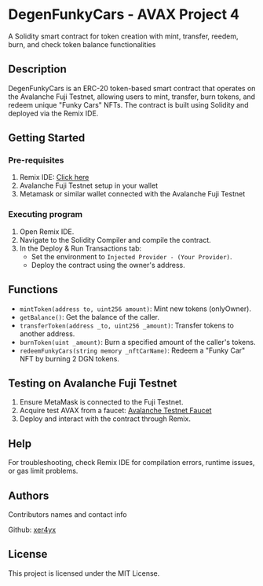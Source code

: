 # DegenFunkyCars - AVAX Project 4

A Solidity smart contract for token creation with mint, transfer, reedem, burn, and check token balance functionalities

## Description

DegenFunkyCars is an ERC-20 token-based smart contract that operates on the Avalanche Fuji Testnet, 
allowing users to mint, transfer, burn tokens, and redeem unique "Funky Cars" NFTs. The contract is 
built using Solidity and deployed via the Remix IDE.

## Getting Started

### Pre-requisites

1. Remix IDE: [Click here](https://remix.ethereum.org)
2. Avalanche Fuji Testnet setup in your wallet
3. Metamask or similar wallet connected with the Avalanche Fuji Testnet

### Executing program
1. Open Remix IDE.
2. Navigate to the Solidity Compiler and compile the contract.
3. In the Deploy & Run Transactions tab:
    - Set the environment to `Injected Provider - (Your Provider)`.
    - Deploy the contract using the owner's address.

## Functions
- `mintToken(address to, uint256 amount)`: Mint new tokens (onlyOwner).
- `getBalance()`: Get the balance of the caller.
- `transferToken(address _to, uint256 _amount)`: Transfer tokens to another address.
- `burnToken(uint _amount)`: Burn a specified amount of the caller's tokens.
- `redeemFunkyCars(string memory _nftCarName)`: Redeem a "Funky Car" NFT by burning 2 DGN tokens.

## Testing on Avalanche Fuji Testnet
1. Ensure MetaMask is connected to the Fuji Testnet.
2. Acquire test AVAX from a faucet: [Avalanche Testnet Faucet](https://core.app/en/tools/testnet-faucet)
3. Deploy and interact with the contract through Remix.

## Help

For troubleshooting, check Remix IDE for compilation errors, runtime issues, or gas limit problems.

## Authors

Contributors names and contact info

Github: [xer4yx](https://github.com/xer4yx)

## License

This project is licensed under the MIT License.
